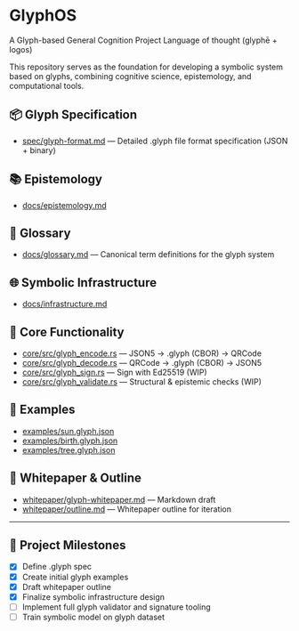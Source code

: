 # GlyphOS

A Glyph-based General Cognition Project
Language of thought (glyphē + logos)

This repository serves as the foundation for developing a symbolic system based on glyphs,
combining cognitive science, epistemology, and computational tools.

## 📦 Glyph Specification

- [spec/glyph-format.md](spec/glyph-format.md) — Detailed .glyph file format specification (JSON + binary)

## 📚 Epistemology

- [docs/epistemology.md](docs/epistemology.md)

## 📖 Glossary

- [docs/glossary.md](docs/glossary.md) — Canonical term definitions for the glyph system

## 🌐 Symbolic Infrastructure

- [docs/infrastructure.md](docs/infrastructure.md)

## 🧪 Core Functionality

- [core/src/glyph_encode.rs](core/src/glyph_encode.rs) — JSON5 → .glyph (CBOR) -> QRCode 
- [core/src/glyph_decode.rs](core/src/glyph_decode.rs) — QRCode -> .glyph (CBOR) → JSON5
- [core/src/glyph_sign.rs](core/src/glyph_sign.rs) — Sign with Ed25519 (WIP)
- [core/src/glyph_validate.rs](core/src/glyph_validate.rs) — Structural & epistemic checks (WIP)

## 🧪 Examples
- [examples/sun.glyph.json](examples/sun.glyph.json5)
- [examples/birth.glyph.json](examples/birth.glyph.json5)
- [examples/tree.glyph.json](examples/tree.glyph.json5)

## 🧠 Whitepaper & Outline

- [whitepaper/glyph-whitepaper.md](whitepaper/glyph-whitepaper.md) — Markdown draft
- [whitepaper/outline.md](whitepaper/outline.md) — Whitepaper outline for iteration

---

## 📍 Project Milestones

- [x] Define .glyph spec
- [x] Create initial glyph examples
- [x] Draft whitepaper outline
- [x] Finalize symbolic infrastructure design
- [ ] Implement full glyph validator and signature tooling
- [ ] Train symbolic model on glyph dataset
